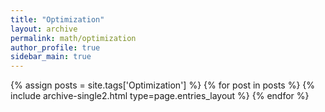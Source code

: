 ```yaml
---
title: "Optimization"
layout: archive
permalink: math/optimization
author_profile: true
sidebar_main: true
---
```



{% assign posts = site.tags['Optimization'] %}
{% for post in posts %} {% include archive-single2.html type=page.entries_layout %} {% endfor %}